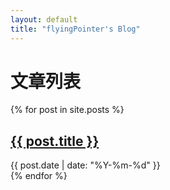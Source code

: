 ```yaml
---
layout: default
title: "flyingPointer's Blog"
---
```


<h1>文章列表</h1>
{% for post in site.posts %}
<article>
<h2><a href="{{ post.url }}">{{ post.title }}</a></h2>
<time datetime="{{ post.date | date_to_xmlschema }}">{{ post.date | date: "%Y-%m-%d" }}</time>
</article>
{% endfor %}
